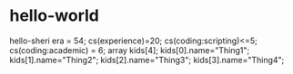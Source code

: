 # hello-world
hello-sheri
era = 54;
cs(experience)=20;
cs(coding:scripting)<=5;
cs(coding:academic) = 6;
array kids[4];
kids[0].name="Thing1";
kids[1].name="Thing2";
kids[2].name="Thing3";
kids[3].name="Thing4";
